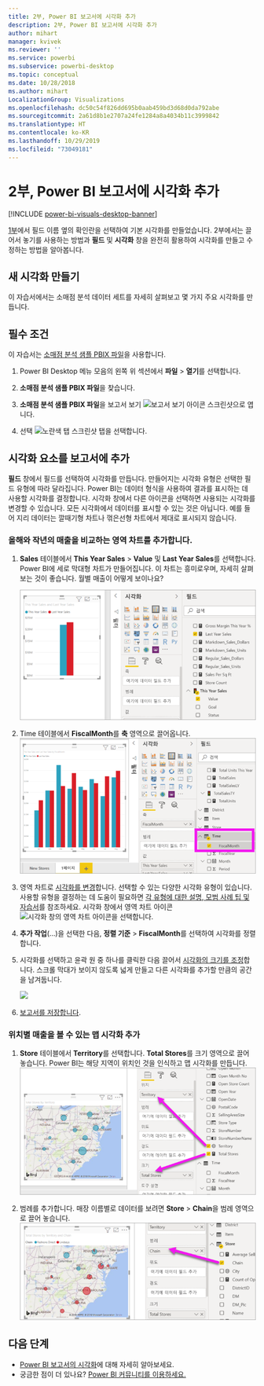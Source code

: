 ```yaml
---
title: 2부, Power BI 보고서에 시각화 추가
description: 2부, Power BI 보고서에 시각화 추가
author: mihart
manager: kvivek
ms.reviewer: ''
ms.service: powerbi
ms.subservice: powerbi-desktop
ms.topic: conceptual
ms.date: 10/28/2018
ms.author: mihart
LocalizationGroup: Visualizations
ms.openlocfilehash: dc50c54f826dd695b0aab459bd3d68d0da792abe
ms.sourcegitcommit: 2a61d8b1e2707a24fe1284a8a4034b11c3999842
ms.translationtype: HT
ms.contentlocale: ko-KR
ms.lasthandoff: 10/29/2019
ms.locfileid: "73049181"
---
```

# <a name="part-2-add-visualizations-to-a-power-bi-report"></a>2부, Power BI 보고서에 시각화 추가

[!INCLUDE [power-bi-visuals-desktop-banner](../includes/power-bi-visuals-desktop-banner.md)]

[1부](power-bi-report-add-visualizations-i.md)에서 필드 이름 옆의 확인란을 선택하여 기본 시각화를 만들었습니다.  2부에서는 끌어서 놓기를 사용하는 방법과 **필드** 및 **시각화** 창을 완전히 활용하여 시각화를 만들고 수정하는 방법을 알아봅니다.


## <a name="create-a-new-visualization"></a>새 시각화 만들기
이 자습서에서는 소매점 분석 데이터 세트를 자세히 살펴보고 몇 가지 주요 시각화를 만듭니다.

## <a name="prerequisites"></a>필수 조건

이 자습서는 [소매점 분석 샘플 PBIX 파일](http://download.microsoft.com/download/9/6/D/96DDC2FF-2568-491D-AAFA-AFDD6F763AE3/Retail%20Analysis%20Sample%20PBIX.pbix)을 사용합니다.

1. Power BI Desktop 메뉴 모음의 왼쪽 위 섹션에서 **파일** > **열기**를 선택합니다.
   
2. **소매점 분석 샘플 PBIX 파일**을 찾습니다.

1. **소매점 분석 샘플 PBIX 파일**을 보고서 보기 ![보고서 보기 아이콘 스크린샷](media/power-bi-visualization-kpi/power-bi-report-view.png)으로 엽니다.

1. 선택 ![노란색 탭 스크린샷](media/power-bi-visualization-kpi/power-bi-yellow-tab.png) 탭을 선택합니다.

## <a name="add-visualizations-to-the-report"></a>시각화 요소를 보고서에 추가

**필드** 창에서 필드를 선택하여 시각화를 만듭니다. 만들어지는 시각화 유형은 선택한 필드 유형에 따라 달라집니다. Power BI는 데이터 형식을 사용하여 결과를 표시하는 데 사용할 시각화를 결정합니다. 시각화 창에서 다른 아이콘을 선택하면 사용되는 시각화를 변경할 수 있습니다. 모든 시각화에서 데이터를 표시할 수 있는 것은 아닙니다. 예를 들어 지리 데이터는 깔때기형 차트나 꺾은선형 차트에서 제대로 표시되지 않습니다. 


### <a name="add-an-area-chart-that-looks-at-this-years-sales-compared-to-last-year"></a>올해와 작년의 매출을 비교하는 영역 차트를 추가합니다.

1. **Sales** 테이블에서 **This Year Sales** > **Value** 및 **Last Year Sales**를 선택합니다. Power BI에 세로 막대형 차트가 만들어집니다.  이 차트는 흥미로우며, 자세히 살펴보는 것이 좋습니다. 월별 매출이 어떻게 보이나요?  
   
   ![세로 막대형 차트를 보여 주는 스크린샷](media/power-bi-report-add-visualizations-ii/power-bi-start.png)

2. Time 테이블에서 **FiscalMonth**를 **축** 영역으로 끌어옵니다.  
   ![축이 FiscalMonth인 세로 막대형 차트를 보여 주는 스크린샷](media/power-bi-report-add-visualizations-ii/power-bi-fiscalmonth.png)

3. 영역 차트로 [시각화를 변경](power-bi-report-change-visualization-type.md)합니다.  선택할 수 있는 다양한 시각화 유형이 있습니다. 사용할 유형을 결정하는 데 도움이 필요하면 [각 유형에 대한 설명, 모범 사례 팁 및 자습서](power-bi-visualization-types-for-reports-and-q-and-a.md)를 참조하세요. 시각화 창에서 영역 차트 아이콘 ![시각화 창의 영역 차트 아이콘](media/power-bi-report-add-visualizations-ii/power-bi-area-chart.png)을 선택합니다.

4. **추가 작업**(...)을 선택한 다음, **정렬 기준** >  **FiscalMonth**를 선택하여 시각화를 정렬합니다.

5. 시각화를 선택하고 윤곽 원 중 하나를 클릭한 다음 끌어서 [시각화의 크기를 조정](power-bi-visualization-move-and-resize.md)합니다. 스크롤 막대가 보이지 않도록 넓게 만들고 다른 시각화를 추가할 만큼의 공간을 남겨둡니다.
   
   ![](media/power-bi-report-add-visualizations-ii/pbi_part2_7b.png)
6. [보고서를 저장합니다](../service-report-save.md).

### <a name="add-a-map-visualization-that-looks-at-sales-by-location"></a>위치별 매출을 볼 수 있는 맵 시각화 추가

1. **Store** 테이블에서 **Territory**를 선택합니다. **Total Stores**를 크기 영역으로 끌어 놓습니다. Power BI는 해당 지역이 위치인 것을 인식하고 맵 시각화를 만듭니다.  
   ![영역 차트](media/power-bi-report-add-visualizations-ii/power-bi-map1.png)

2. 범례를 추가합니다.  매장 이름별로 데이터를 보려면 **Store** > **Chain**을 범례 영역으로 끌어 놓습니다.  
   ![](media/power-bi-report-add-visualizations-ii/power-bi-chain.png)

## <a name="next-steps"></a>다음 단계
* [Power BI 보고서의 시각화](power-bi-report-visualizations.md)에 대해 자세히 알아보세요.  
* 궁금한 점이 더 있나요? [Power BI 커뮤니티를 이용하세요.](http://community.powerbi.com/)

